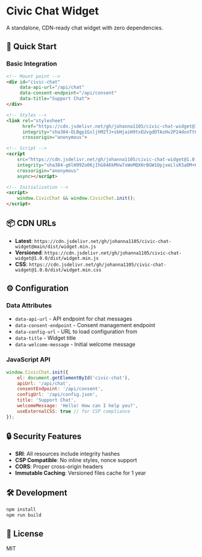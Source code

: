 # Civic Chat Widget

A standalone, CDN-ready chat widget with zero dependencies.

## 🚀 Quick Start

### Basic Integration

```html
<!-- Mount point -->
<div id="civic-chat" 
     data-api-url="/api/chat" 
     data-consent-endpoint="/api/consent"
     data-title="Support Chat">
</div>

<!-- Styles -->
<link rel="stylesheet" 
      href="https://cdn.jsdelivr.net/gh/johanna1105/civic-chat-widget@1.0.0/dist/widget.min.css"
      integrity="sha384-OLBgp1GsljhM2TJ+sbHjaiH9txEUvgdDTAzHv2P24donTt6/529l+9Ua0vFImLlb"
      crossorigin="anonymous">

<!-- Script -->
<script 
    src="https://cdn.jsdelivr.net/gh/johanna1105/civic-chat-widget@1.0.0/dist/widget.min.js"
    integrity="sha384-g6lH99Zo06jIhG846kMVw7xWoMQXHrBGW1OpjxeLlsR3aDM+KemouwWGq7ZkN6u+"
    crossorigin="anonymous" 
    async></script>

<!-- Initialization -->
<script>
    window.CivicChat && window.CivicChat.init();
</script>
```

## 📦 CDN URLs

- **Latest**: `https://cdn.jsdelivr.net/gh/johanna1105/civic-chat-widget@main/dist/widget.min.js`
- **Versioned**: `https://cdn.jsdelivr.net/gh/johanna1105/civic-chat-widget@1.0.0/dist/widget.min.js`
- **CSS**: `https://cdn.jsdelivr.net/gh/johanna1105/civic-chat-widget@1.0.0/dist/widget.min.css`

## ⚙️ Configuration

### Data Attributes
- `data-api-url` - API endpoint for chat messages
- `data-consent-endpoint` - Consent management endpoint
- `data-config-url` - URL to load configuration from
- `data-title` - Widget title
- `data-welcome-message` - Initial welcome message

### JavaScript API
```javascript
window.CivicChat.init({
    el: document.getElementById('civic-chat'),
    apiUrl: '/api/chat',
    consentEndpoint: '/api/consent',
    configUrl: '/api/config.json',
    title: 'Support Chat',
    welcomeMessage: 'Hello! How can I help you?',
    useExternalCSS: true // for CSP compliance
});
```

## 🔒 Security Features

- **SRI**: All resources include integrity hashes
- **CSP Compatible**: No inline styles, nonce support
- **CORS**: Proper cross-origin headers
- **Immutable Caching**: Versioned files cache for 1 year

## 🛠️ Development

```bash
npm install
npm run build
```

## 📄 License

MIT
